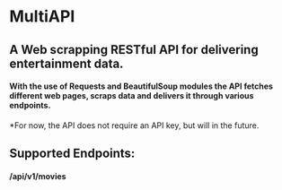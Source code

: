 # MultiAPI
## A Web scrapping RESTful API for delivering entertainment data.
#### With the use of Requests and BeautifulSoup modules the API fetches different web pages, scraps data and delivers it through various endpoints.<br/>
*For now, the API does not require an API key, but will in the future.

## Supported Endpoints:
#### /api/v1/movies
